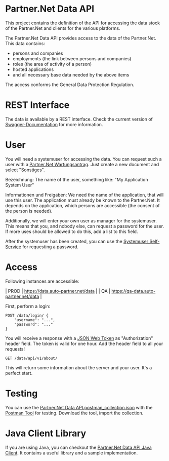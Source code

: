 # Partner.&#78;et Data API

This project contains the definition of the API for accessing the data stock of the Partner.&#78;et and clients for the various platforms.

The Partner.&#78;et Data API provides access to the data of the Partner.&#78;et. This data contains:

* persons and companies
* employments (the link between persons and companies)
* roles (the area of activity of a person)
* hosted applications
* and all necessary base data needed by the above items

The access conforms the General Data Protection Regulation.

# REST Interface

The data is available by a REST interface. Check the current version of [Swagger-Documentation](https://data.auto-partner.net/data/swagger-ui.html) for more information.

# User

You will need a systemuser for accessing the data. You can request such a user with a [Partner.Net Wartungsantrag](https://www.auto-partner.net/portal/at/thirdparty?directlink=MN_MAINT_PROP). Just create a new document and select "Sonstiges".

Bezeichnung: The name of the user, something like: "My Application System User"

Informationen und Freigaben: We need the name of the application, that will use this user. The application must already be known to the Partner.&#78;et. It depends on the application, which persons are accessible (the consent of the person is needed).

Additionally, we will enter your own user as manager for the systemuser. This means that you, and nobody else, can request a password for the user. If more uses should be allowed to do this, add a list to this field.

After the systemuser has been created, you can use the [Systemuser Self-Service](https://www.auto-partner.net/portal/at/thirdparty?directlink=MN_SYSTEMU_SELF) for requesting a password.

# Access

Following instances are accessible:

| PROD | https://data.auto-partner.net/data    |
| QA   | https://qa-data.auto-partner.net/data |

First, perform a login:

```
POST /data/login/ {
	"username": "...",
	"password": "..."
}
```

You will receive a response with a [JSON Web Token](https://jwt.io/) as "Authorization" header field. The token is valid for one hour. Add the header field to all your requests!

```
GET /data/api/v1/about/
```

This will return some information about the server and your user. It's a perfect start.

# Testing

You can use the [Partner.&#78;et Data API.postman_collection.json](https://raw.githubusercontent.com/porscheinformatik/pnet-data-api/master/src/swagger/Partner.Net%20Data%20API.postman_collection.json) with the [Postman Tool](https://www.getpostman.com/) for testing. Download the tool, import the collection.

# Java Client Library

If you are using Java, you can checkout the [Partner.&#78;et Data API Java Client](https://github.com/porscheinformatik/pnet-data-api/tree/master/pnet-data-api-java). It contains a useful library and a sample implementation.

